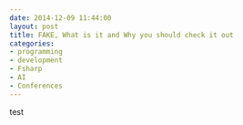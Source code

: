 ```yaml
---
date: 2014-12-09 11:44:00
layout: post
title: FAKE, What is it and Why you should check it out
categories:
- programming 
- development
- Fsharp
- AI
- Conferences
---
```


test
